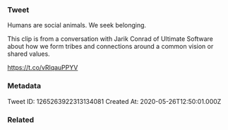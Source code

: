 ### Tweet
Humans are social animals. We seek belonging. 

This clip is from a conversation with Jarik Conrad of Ultimate Software about how we form tribes and connections around a common vision or shared values.

https://t.co/vRlqauPPYV

### Metadata
Tweet ID: 1265263922313134081
Created At: 2020-05-26T12:50:01.000Z

### Related

